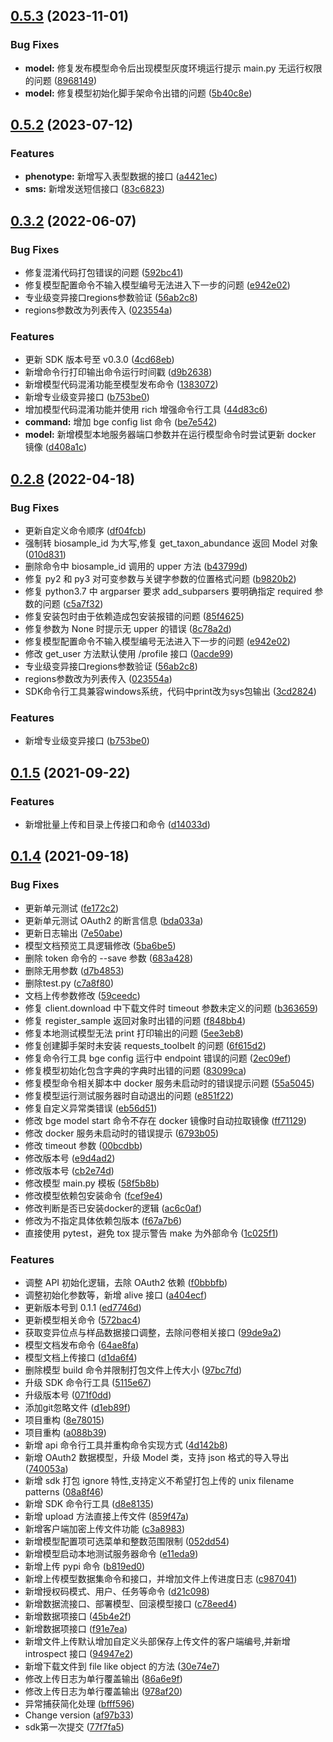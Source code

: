## [0.5.3](https://github.com/teambge/bge-python-sdk/compare/v0.5.2...v0.5.3) (2023-11-01)


### Bug Fixes

* **model:** 修复发布模型命令后出现模型灰度环境运行提示 main.py 无运行权限的问题 ([8968149](https://github.com/teambge/bge-python-sdk/commit/896814957335d05a96d5a78792a4822b74265246))
* **model:** 修复模型初始化脚手架命令出错的问题 ([5b40c8e](https://github.com/teambge/bge-python-sdk/commit/5b40c8ed27fa894ff1d565788da0e977ca8b8f41))



## [0.5.2](https://github.com/teambge/bge-python-sdk/compare/v0.5.1...v0.5.2) (2023-07-12)


### Features

* **phenotype:** 新增写入表型数据的接口 ([a4421ec](https://github.com/teambge/bge-python-sdk/commit/a4421ec6cca9ce004ddb53d953e1a6357e82f442))
* **sms:** 新增发送短信接口 ([83c6823](https://github.com/teambge/bge-python-sdk/commit/83c682357bf34d68561dff78ad8c45c9475b5aff))



## [0.3.2](https://gitlab.omgut.com/bge/bge-python-sdk/compare/v0.2.4...v0.3.2) (2022-06-07)


### Bug Fixes

* 修复混淆代码打包错误的问题 ([592bc41](https://gitlab.omgut.com/bge/bge-python-sdk/commit/592bc4112a6ecc0c6c6b92036231fbbb22ba2274))
* 修复模型配置命令不输入模型编号无法进入下一步的问题 ([e942e02](https://gitlab.omgut.com/bge/bge-python-sdk/commit/e942e0271c25bb6cba5170c40ead5a6000702cf5))
* 专业级变异接口regions参数验证 ([56ab2c8](https://gitlab.omgut.com/bge/bge-python-sdk/commit/56ab2c812e6b7cf78534ba91884952081c57e3fb))
* regions参数改为列表传入 ([023554a](https://gitlab.omgut.com/bge/bge-python-sdk/commit/023554acdf471d45a9800753ab2f2e78addf5ed8))


### Features

* 更新 SDK 版本号至 v0.3.0 ([4cd68eb](https://gitlab.omgut.com/bge/bge-python-sdk/commit/4cd68eb6a85e33636934d73024133c948704df1b))
* 新增命令行打印输出命令运行时间戳 ([d9b2638](https://gitlab.omgut.com/bge/bge-python-sdk/commit/d9b263808748a5d57b3771d208bc6c7e53c9af39))
* 新增模型代码混淆功能至模型发布命令 ([1383072](https://gitlab.omgut.com/bge/bge-python-sdk/commit/13830724f0ecdbcc392a38ea7877a0a53c863c56))
* 新增专业级变异接口 ([b753be0](https://gitlab.omgut.com/bge/bge-python-sdk/commit/b753be0b57f86d3e74431cbee226430ff6113c5d))
* 增加模型代码混淆功能并使用 rich 增强命令行工具 ([44d83c6](https://gitlab.omgut.com/bge/bge-python-sdk/commit/44d83c6f71d6a3e511b5dc9f46790da2d9745ff8))
* **command:** 增加 bge config list 命令 ([be7e542](https://gitlab.omgut.com/bge/bge-python-sdk/commit/be7e5428efee38026f83acd1d2f33c94b9761c54))
* **model:** 新增模型本地服务器端口参数并在运行模型命令时尝试更新 docker 镜像 ([d408a1c](https://gitlab.omgut.com/bge/bge-python-sdk/commit/d408a1cc4c185b3fb2e8df645c270af207943080))


## [0.2.8](https://gitlab.omgut.com/bge/bge-python-sdk/compare/v0.2.4...v0.2.8) (2022-04-18)


### Bug Fixes

* 更新自定义命令顺序 ([df04fcb](https://gitlab.omgut.com/bge/bge-python-sdk/commit/df04fcb773f004f6a399bb1cedfaf3d2cfa9f546))
* 强制转 biosample_id 为大写,修复 get_taxon_abundance 返回 Model 对象 ([010d831](https://gitlab.omgut.com/bge/bge-python-sdk/commit/010d8313c997fcdb02de295373d8c5df08efcff1))
* 删除命令中 biosample_id 调用的 upper 方法 ([b43799d](https://gitlab.omgut.com/bge/bge-python-sdk/commit/b43799dccde09f39901d0fbe15f2ddb041cda707))
* 修复 py2 和 py3 对可变参数与关键字参数的位置格式问题 ([b9820b2](https://gitlab.omgut.com/bge/bge-python-sdk/commit/b9820b233e988b680eabd2ea77fbf4dba98476c7))
* 修复 python3.7 中 argparser 要求 add_subparsers 要明确指定 required 参数的问题 ([c5a7f32](https://gitlab.omgut.com/bge/bge-python-sdk/commit/c5a7f320ce9ec60baa65e6ed67259292b7b1cf51))
* 修复安装包时由于依赖造成包安装报错的问题 ([85f4625](https://gitlab.omgut.com/bge/bge-python-sdk/commit/85f462576dae64b696f4f8c95315cc2a98cf69bb))
* 修复参数为 None 时提示无 upper 的错误 ([8c78a2d](https://gitlab.omgut.com/bge/bge-python-sdk/commit/8c78a2d7e6e37b5146c3f3497862d972298aefc6))
* 修复模型配置命令不输入模型编号无法进入下一步的问题 ([e942e02](https://gitlab.omgut.com/bge/bge-python-sdk/commit/e942e0271c25bb6cba5170c40ead5a6000702cf5))
* 修改 get_user 方法默认使用 /profile 接口 ([0acde99](https://gitlab.omgut.com/bge/bge-python-sdk/commit/0acde99603c56b882916520d9c89786535f174e8))
* 专业级变异接口regions参数验证 ([56ab2c8](https://gitlab.omgut.com/bge/bge-python-sdk/commit/56ab2c812e6b7cf78534ba91884952081c57e3fb))
* regions参数改为列表传入 ([023554a](https://gitlab.omgut.com/bge/bge-python-sdk/commit/023554acdf471d45a9800753ab2f2e78addf5ed8))
* SDK命令行工具兼容windows系统，代码中print改为sys包输出 ([3cd2824](https://gitlab.omgut.com/bge/bge-python-sdk/commit/3cd2824013b12ccbffbcf24495beb57605044fe2))


### Features

* 新增专业级变异接口 ([b753be0](https://gitlab.omgut.com/bge/bge-python-sdk/commit/b753be0b57f86d3e74431cbee226430ff6113c5d))



## [0.1.5](https://gitlab.omgut.com/bge/bge-python-sdk/compare/v0.1.4...v0.1.5) (2021-09-22)


### Features

* 新增批量上传和目录上传接口和命令 ([d14033d](https://gitlab.omgut.com/bge/bge-python-sdk/commit/d14033d983661b304ebacd5a9adbabbd2c1db826))



## [0.1.4](https://gitlab.omgut.com/bge/bge-python-sdk/compare/v0.1.3...v0.1.4) (2021-09-18)


### Bug Fixes

* 更新单元测试 ([fe172c2](https://gitlab.omgut.com/bge/bge-python-sdk/commit/fe172c206f10c9fd85e32e26d2840572d7025f9b))
* 更新单元测试 OAuth2 的断言信息 ([bda033a](https://gitlab.omgut.com/bge/bge-python-sdk/commit/bda033af2f2c31c3006f6579bd2dfe708ee327e9))
* 更新日志输出 ([7e50abe](https://gitlab.omgut.com/bge/bge-python-sdk/commit/7e50abeab3dffd3dfe7b65b5bc96c4b1b56e0477))
* 模型文档预览工具逻辑修改 ([5ba6be5](https://gitlab.omgut.com/bge/bge-python-sdk/commit/5ba6be508242835b76a78b148d261d0de7905100))
* 删除 token 命令的 --save 参数 ([683a428](https://gitlab.omgut.com/bge/bge-python-sdk/commit/683a4283e5f45bae18ecce3d1fceb5d24ffdeb76))
* 删除无用参数 ([d7b4853](https://gitlab.omgut.com/bge/bge-python-sdk/commit/d7b4853849719a9bfe15ab026afd2542d38b32db))
* 删除test.py ([c7a8f80](https://gitlab.omgut.com/bge/bge-python-sdk/commit/c7a8f8017ebad9d5f87d8054fd31cc070f53d31f))
* 文档上传参数修改 ([59ceedc](https://gitlab.omgut.com/bge/bge-python-sdk/commit/59ceedc34808ebb325d1aa636498b9599e93e1cd))
* 修复 client.download 中下载文件时 timeout 参数未定义的问题 ([b363659](https://gitlab.omgut.com/bge/bge-python-sdk/commit/b36365975d21317ccfda65e95c5a0ccf75a9eb00))
* 修复 register_sample 返回对象时出错的问题 ([f848bb4](https://gitlab.omgut.com/bge/bge-python-sdk/commit/f848bb465957b7c8e29501cd2119d083024a5dba))
* 修复本地测试模型无法 print 打印输出的问题 ([5ee3eb8](https://gitlab.omgut.com/bge/bge-python-sdk/commit/5ee3eb8716ba42007cb032a7db45812f020d8166))
* 修复创建脚手架时未安装 requests_toolbelt 的问题 ([6f615d2](https://gitlab.omgut.com/bge/bge-python-sdk/commit/6f615d2bd697a5a3ffb71e6e3444a31da9d9084c))
* 修复命令行工具 bge config 运行中 endpoint 错误的问题 ([2ec09ef](https://gitlab.omgut.com/bge/bge-python-sdk/commit/2ec09efce433f646b816e3f0f3bb207de25ee9c0))
* 修复模型初始化包含字典的字典时出错的问题 ([83099ca](https://gitlab.omgut.com/bge/bge-python-sdk/commit/83099ca99332b8bbfac8b9c5abf1aa297c018203))
* 修复模型命令相关脚本中 docker 服务未启动时的错误提示问题 ([55a5045](https://gitlab.omgut.com/bge/bge-python-sdk/commit/55a5045e70218f54469a6e6578384c12c9718be9))
* 修复模型运行测试服务器时自动退出的问题 ([e851f22](https://gitlab.omgut.com/bge/bge-python-sdk/commit/e851f220b381fd4c0c53d2e8993847864fc22a12))
* 修复自定义异常类错误 ([eb56d51](https://gitlab.omgut.com/bge/bge-python-sdk/commit/eb56d51379c8881df349c37ca328a153ea3c09c2))
* 修改 bge model start 命令不存在 docker 镜像时自动拉取镜像 ([ff71129](https://gitlab.omgut.com/bge/bge-python-sdk/commit/ff711291b31efacaf274c4955778849c13ab5807))
* 修改 docker 服务未启动时的错误提示 ([6793b05](https://gitlab.omgut.com/bge/bge-python-sdk/commit/6793b05025cab458d1a0e83dcb94fce0cf151d11))
* 修改 timeout 参数 ([00bcdbb](https://gitlab.omgut.com/bge/bge-python-sdk/commit/00bcdbb0bbd480438615eac91a8d02801ce5e9b8))
* 修改版本号 ([e9d4ad2](https://gitlab.omgut.com/bge/bge-python-sdk/commit/e9d4ad243050ffbc70606c1581fbf04bdf001fde))
* 修改版本号 ([cb2e74d](https://gitlab.omgut.com/bge/bge-python-sdk/commit/cb2e74d5ecaa22d971b8202edd3d8a9574d8a726))
* 修改模型 main.py 模板 ([58f5b8b](https://gitlab.omgut.com/bge/bge-python-sdk/commit/58f5b8b77a88788cb930f859184273ff6b6e2e40))
* 修改模型依赖包安装命令 ([fcef9e4](https://gitlab.omgut.com/bge/bge-python-sdk/commit/fcef9e4134a112ced96e036954454d4f31a14e97))
* 修改判断是否已安装docker的逻辑 ([ac6c0af](https://gitlab.omgut.com/bge/bge-python-sdk/commit/ac6c0af9a5fdbaa2880c27439e17987186a3b50e))
* 修改为不指定具体依赖包版本 ([f67a7b6](https://gitlab.omgut.com/bge/bge-python-sdk/commit/f67a7b68825490597d5e9f459a971f230077b9a2))
* 直接使用 pytest，避免 tox 提示警告 make 为外部命令 ([1c025f1](https://gitlab.omgut.com/bge/bge-python-sdk/commit/1c025f1c6d6588946eeff1ecfdb48b61482abe56))


### Features

* 调整 API 初始化逻辑，去除 OAuth2 依赖 ([f0bbbfb](https://gitlab.omgut.com/bge/bge-python-sdk/commit/f0bbbfbab77b1478dc86c007403ceb7426f041d7))
* 调整初始化参数等，新增 alive 接口 ([a404ecf](https://gitlab.omgut.com/bge/bge-python-sdk/commit/a404ecf10acaef7a702e876474b443be5bdd285d))
* 更新版本号到 0.1.1 ([ed7746d](https://gitlab.omgut.com/bge/bge-python-sdk/commit/ed7746d01899990da9a3a82c5cce1e5d067a66f7))
* 更新模型相关命令 ([572bac4](https://gitlab.omgut.com/bge/bge-python-sdk/commit/572bac4a1bd88d2b7d16477d40d04d41e685a9e4))
* 获取变异位点与样品数据接口调整，去除问卷相关接口 ([99de9a2](https://gitlab.omgut.com/bge/bge-python-sdk/commit/99de9a2dcd8fadda5e6079b603b29ff2c60271ec))
* 模型文档发布命令 ([64ae8fa](https://gitlab.omgut.com/bge/bge-python-sdk/commit/64ae8fa4aa6374852efb409a08820101c2b5d97c))
* 模型文档上传接口 ([d1da6f4](https://gitlab.omgut.com/bge/bge-python-sdk/commit/d1da6f4a11cfea533742f9893121e662bdc1d297))
* 删除模型 build 命令并限制打包文件上传大小 ([97bc7fd](https://gitlab.omgut.com/bge/bge-python-sdk/commit/97bc7fd9c6ec6b9ff72073d78ab3ebd6cd8de3ca))
* 升级 SDK 命令行工具 ([5115e67](https://gitlab.omgut.com/bge/bge-python-sdk/commit/5115e67f2f8e1be45738309942bd184f2753b6a3))
* 升级版本号 ([071f0dd](https://gitlab.omgut.com/bge/bge-python-sdk/commit/071f0dde6237b6d386bcc954a5c10ac4eae99d1b))
* 添加git忽略文件 ([d1eb89f](https://gitlab.omgut.com/bge/bge-python-sdk/commit/d1eb89f19794511062aaf426fa414fda45b3f976))
* 项目重构 ([8e78015](https://gitlab.omgut.com/bge/bge-python-sdk/commit/8e78015776752757a1b3613220e367ed71ad6e9e))
* 项目重构 ([a088b39](https://gitlab.omgut.com/bge/bge-python-sdk/commit/a088b39d7e64fe622b1f4cfee28f04f340e88f94))
* 新增 api 命令行工具并重构命令实现方式 ([4d142b8](https://gitlab.omgut.com/bge/bge-python-sdk/commit/4d142b83dbf3cf9cfe99366f4ef07e48f58c68c0))
* 新增 OAuth2 数据模型，升级 Model 类，支持 json 格式的导入导出 ([740053a](https://gitlab.omgut.com/bge/bge-python-sdk/commit/740053a94dc03a6a205bb91cd8f9d39173db1363))
* 新增 sdk 打包 ignore 特性,支持定义不希望打包上传的 unix filename patterns ([08a8f46](https://gitlab.omgut.com/bge/bge-python-sdk/commit/08a8f46f9e8c290dd5713bb990aac31dac9e87e7))
* 新增 SDK 命令行工具 ([d8e8135](https://gitlab.omgut.com/bge/bge-python-sdk/commit/d8e813550a44f963c7a0db59937fefa65fa07d89))
* 新增 upload 方法直接上传文件 ([859f47a](https://gitlab.omgut.com/bge/bge-python-sdk/commit/859f47a2e63d990c97e62d6b5cff5c188ce73ec4))
* 新增客户端加密上传文件功能 ([c3a8983](https://gitlab.omgut.com/bge/bge-python-sdk/commit/c3a8983dfd1e416bd58af0378cbf35004c01d32b))
* 新增模型配置项可选菜单和整数范围限制 ([052dd54](https://gitlab.omgut.com/bge/bge-python-sdk/commit/052dd54d8426425ea22bd5307f7fdf51e295a5ef))
* 新增模型启动本地测试服务器命令 ([e11eda9](https://gitlab.omgut.com/bge/bge-python-sdk/commit/e11eda947c880d3ebba64a7156cadc4af0081b59))
* 新增上传 pypi 命令 ([b819ed0](https://gitlab.omgut.com/bge/bge-python-sdk/commit/b819ed078535616c4ddb42b4286d48ca7d587224))
* 新增上传模型数据集命令和接口，并增加文件上传进度日志 ([c987041](https://gitlab.omgut.com/bge/bge-python-sdk/commit/c9870410527e6da360aefd8a5026bf25bda93b05))
* 新增授权码模式、用户、任务等命令 ([d21c098](https://gitlab.omgut.com/bge/bge-python-sdk/commit/d21c098d831c4cb13d326994055aff8bccae2875))
* 新增数据流接口、部署模型、回滚模型接口 ([c78eed4](https://gitlab.omgut.com/bge/bge-python-sdk/commit/c78eed4eb98f7203ce7ff81bab35addfd4d703ea))
* 新增数据项接口 ([45b4e2f](https://gitlab.omgut.com/bge/bge-python-sdk/commit/45b4e2f64656a9f21b465f0a4db8ff00f73f82f7))
* 新增数据项接口 ([f91e7ea](https://gitlab.omgut.com/bge/bge-python-sdk/commit/f91e7eab95ce63396f76f124e480c98bdbc2ad3d))
* 新增文件上传默认增加自定义头部保存上传文件的客户端编号,并新增 introspect 接口 ([94947e2](https://gitlab.omgut.com/bge/bge-python-sdk/commit/94947e2e540fd7bfa1a3cd9b623cd48ff12d6b39))
* 新增下载文件到 file like object 的方法 ([30e74e7](https://gitlab.omgut.com/bge/bge-python-sdk/commit/30e74e7eaebb48686b3cbbce1d4fa1e25acbb2f8))
* 修改上传日志为单行覆盖输出 ([86a6e9f](https://gitlab.omgut.com/bge/bge-python-sdk/commit/86a6e9f7b0ba41c15f365c8b0971190e3627778f))
* 修改上传日志为单行覆盖输出 ([978af20](https://gitlab.omgut.com/bge/bge-python-sdk/commit/978af209bfb6ace017960ab696dbaf6ca07914c6))
* 异常捕获简化处理 ([bfff596](https://gitlab.omgut.com/bge/bge-python-sdk/commit/bfff596354e638b7a4f02c077468e770aa062cda))
* Change version ([af97b33](https://gitlab.omgut.com/bge/bge-python-sdk/commit/af97b33c14550696e4c5729494fc22d8908a2133))
* sdk第一次提交 ([77f7fa5](https://gitlab.omgut.com/bge/bge-python-sdk/commit/77f7fa503f071b0b316e5164b7a1e987264d6e83))



